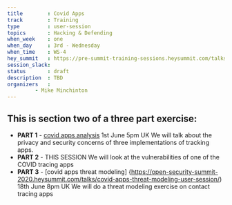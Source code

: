 ```yaml
---
title        : Covid Apps 
track        : Training
type         : user-session
topics       : Hacking & Defending
when_week    : one
when_day     : 3rd - Wednesday
when_time    : WS-4
hey_summit   : https://pre-summit-training-sessions.heysummit.com/talks/covid-apps/
session_slack:
status       : draft
description  : TBD
organizers   :
         - Mike Minchinton
---
```


## This is section two of a three part exercise:
- **PART 1** - [covid apps analysis](https://pre-summit-training-sessions.heysummit.com/talks/covid-apps-analysis) 1st June 5pm UK
We will talk about the privacy and security concerns of three implementations of tracking apps.
- **PART 2** - THIS SESSION
We will look at the vulnerabilities of one of the COVID tracing apps
- **PART 3** - [covid apps threat modeling] {https://open-security-summit-2020.heysummit.com/talks/covid-apps-threat-modeling-user-session/) 18th June 8pm UK
We will do a threat modeling exercise on contact tracing apps

